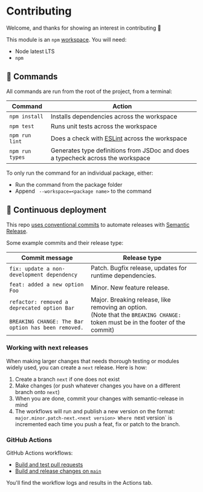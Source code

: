 # Contributing

Welcome, and thanks for showing an interest in contributing 💜

This module is an `npm` [workspace]. You will need:

- Node latest LTS
- `npm`

## 🧞 Commands

All commands are run from the root of the project, from a terminal:

| Command            | Action                                                                          |
| ------------------ | ------------------------------------------------------------------------------- |
| `npm install`      | Installs dependencies across the workspace                                      |
| `npm test`         | Runs unit tests across the workspace                                            |
| `npm run lint`     | Does a check with [ESLint](./.eslintrc) across the workspace                    |
| `npm run types`    | Generates type definitions from JSDoc and does a typecheck across the workspace |

To only run the command for an individual package, either:

- Run the command from the package folder
- Append ` --workspace=<package name>` to the command

## 🚚 Continuous deployment

This repo [uses conventional commits](https://www.conventionalcommits.org/en/v1.0.0/#summary) to automate releases with [Semantic Release][semantic-release].

Some example commits and their release type:

| Commit message                                                                                         | Release type                                                                                                                          |
| ------------------------------------------------------------------------------------------------------ | ------------------------------------------------------------------------------------------------------------------------------------- |
| `fix: update a non-development dependency`                                                             | Patch. Bugfix release, updates for runtime dependencies.                                                                              |
| `feat: added a new option Foo`                                                                         | Minor. New feature release.                                                                                                           |
| `refactor: removed a deprecated option Bar`<br><br>`BREAKING CHANGE: The Bar option has been removed.` | Major. Breaking release, like removing an option.<br /> (Note that the `BREAKING CHANGE: ` token must be in the footer of the commit) |

[workspace]: https://docs.npmjs.com/cli/using-npm/workspaces
[semantic-release]: https://semantic-release.gitbook.io/semantic-release/

### Working with next releases

When making larger changes that needs thorough testing or modules widely used, you can create a `next` release. Here is how:
1. Create a branch `next` if one does not exist
2. Make changes (or push whatever changes you have on a different branch onto `next`)
3. When you are done, commit your changes with semantic-release in mind
4. The workflows will run and publish a new version on the format: `major.minor.patch-next.<next version>
Where `next version` is incremented each time you push a feat, fix or patch to the branch.

### GitHub Actions
GitHub Actions workflows:

- [Build and test pull requests](./.github/workflows/test.yml)
- [Build and release changes on `main`](./.github/workflows/release.yml)

You'll find the workflow logs and results in the Actions tab.
